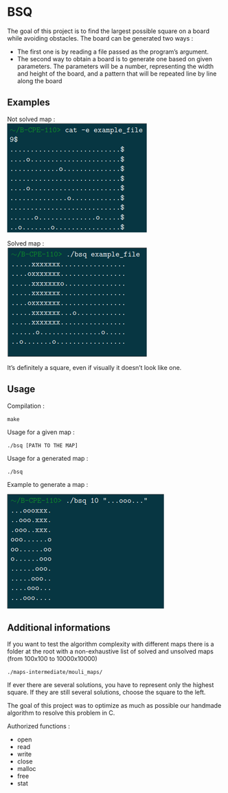 
# BSQ

The goal of this project is to find the largest possible square on a board while avoiding obstacles.
The board can be generated two ways :
- The first one is by reading a file passed as the program’s argument.
- The second way to obtain a board is to generate one based on given parameters. The parameters will be a number, representing the width and height of the board, and a pattern that will be repeated line by line along the board
## Examples

Not solved map :  
![Screenshot](assets/examples/example_map_unsolved.png)


Solved map :  
![Screenshot](assets/examples/example_map_solved.png)

It’s definitely a square, even if visually it doesn’t look like one.

## Usage

Compilation :  
    
    make  
Usage for a given map :  
    
    ./bsq [PATH TO THE MAP]

Usage for a generated map :
    
    ./bsq

Example to generate a map :

![Screenshot](assets/examples/example_generated_map.png)

## Additional informations

If you want to test the algorithm complexity with different maps there is a folder at the root with a non-exhaustive list of solved and unsolved maps (from 100x100 to 10000x10000)
    
    ./maps-intermediate/mouli_maps/
    
If ever there are several solutions, you have to represent only the highest square. If they
are still several solutions, choose the square to the left.  

The goal of this project was to optimize as much as possible our handmade algorithm to resolve this problem in C.  

Authorized functions :
- open  
- read
- write
- close
- malloc
- free
- stat
